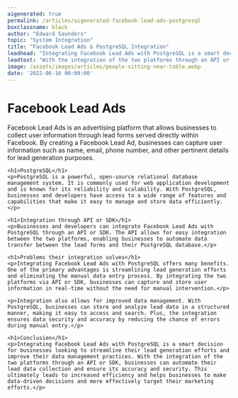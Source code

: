 ```yaml
---
aigenerated: true
permalink: /articles/aigenerated-facebook-lead-ads-postgresql
boxclassname: black
author: "Edward Saunders"
topic: "System Integration"
title: "Facebook Lead Ads & PostgreSQL Integration"
leadhead: "Integrating Facebook Lead Ads with PostgreSQL is a smart decision for businesses looking to streamline their lead generation efforts and improve their data management practices"
leadtext: "With the integration of the two platforms through an API or SDK, businesses can automate their lead data collection and ensure its accuracy and security. This ultimately leads to increased efficiency and helps businesses to make data-driven decisions and more effectively target their marketing efforts."
image: /assets/images/articles/people-sitting-near-table.webp
date: '2022-06-16 00:00:00'
---
```

<div class="arttext">    <h1>Facebook Lead Ads</h1>
    <p>Facebook Lead Ads is an advertising platform that allows businesses to collect user information through lead forms served directly within Facebook. By creating a Facebook Lead Ad, businesses can capture user information such as name, email, phone number, and other pertinent details for lead generation purposes.</p>

    <h1>PostgreSQL</h1>
    <p>PostgreSQL is a powerful, open-source relational database management system. It is commonly used for web application development and is known for its reliability and scalability. With PostgreSQL, businesses and developers have access to a wide range of features and capabilities that make it easy to manage and store data efficiently.</p>

    <h1>Integration through API or SDK</h1>
    <p>Businesses and developers can integrate Facebook Lead Ads with PostgreSQL through an API or SDK. The API allows for easy integration between the two platforms, enabling businesses to automate data transfer between the lead forms and their PostgreSQL database.</p>

    <h1>Problems their integration solves</h1>
    <p>Integrating Facebook Lead Ads with PostgreSQL offers many benefits. One of the primary advantages is streamlining lead generation efforts and eliminating the manual data entry process. By integrating the two platforms via API or SDK, businesses can capture and store user information in real-time without the need for manual intervention.</p>

    <p>Integration also allows for improved data management. With PostgreSQL, businesses can store and analyze lead data in a structured manner, making it easy to access and search. Plus, the integration ensures data security and accuracy by reducing the chance of errors during manual entry.</p>

    <h1>Conclusion</h1>
    <p>Integrating Facebook Lead Ads with PostgreSQL is a smart decision for businesses looking to streamline their lead generation efforts and improve their data management practices. With the integration of the two platforms through an API or SDK, businesses can automate their lead data collection and ensure its accuracy and security. This ultimately leads to increased efficiency and helps businesses to make data-driven decisions and more effectively target their marketing efforts.</p>
</div>